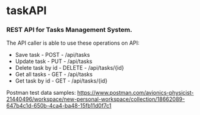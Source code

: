 # taskAPI
### REST API for Tasks Management System.

The API caller is able to use these operations on API:

- Save task          - POST   - /api/tasks
- Update task        - PUT    - /api/tasks
- Delete task by id  - DELETE - /api/tasks/{id}
- Get all tasks      - GET    - /api/tasks
- Get task by id     - GET    - /api/tasks/{id}

Postman test data samples:
https://www.postman.com/avionics-physicist-21440496/workspace/new-personal-workspace/collection/18662089-647b4c1d-650b-4ca4-ba48-15fb11d0f7c1

